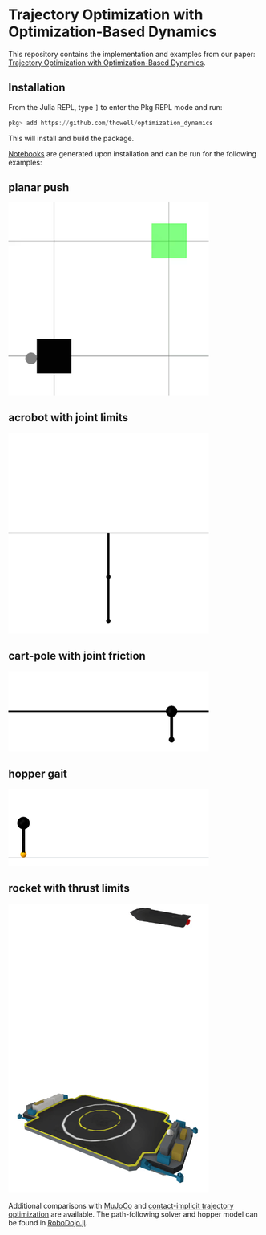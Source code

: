 # Trajectory Optimization with Optimization-Based Dynamics 

This repository contains the implementation and examples from our paper: [Trajectory Optimization with Optimization-Based Dynamics](https://arxiv.org/abs/2109.04928).

## Installation
From the Julia REPL, type `]` to enter the Pkg REPL mode and run:
```julia
pkg> add https://github.com/thowell/optimization_dynamics
```
This will install and build the package. 

[Notebooks](examples/README.md) are generated upon installation and can be run for the following examples:

## planar push
<img src="animations/planar_push_rotate.gif" alt="drawing" width="400"/> 

## acrobot with joint limits
<img src="animations/acrobot_joint_limits.gif" alt="drawing" width="400"/>

## cart-pole with joint friction
<img src="animations/cartpole_friction_35.gif" alt="drawing" width="400"/>

## hopper gait
<img src="animations/hopper_gait_1.gif" alt="drawing" width="400"/>

## rocket with thrust limits
<img src="animations/starship_bellyflop_landing.gif" alt="drawing" width="400"/>

Additional comparisons with [MuJoCo](examples/comparisons/acrobot) and [contact-implicit trajectory optimization](examples/comparisons/hopper.jl) are available. 
The path-following solver and hopper model can be found in [RoboDojo.jl](https://github.com/thowell/RoboDojo.jl).

